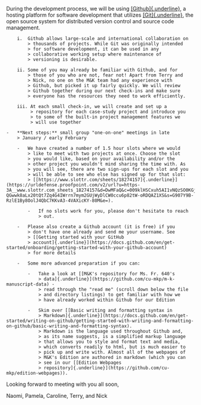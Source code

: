 During the development process, we will be using [[Github]{.underline}](https://github.com/), a hosting platform for software development that utilizes
[[Git]{.underline}](https://git-scm.com/), the open source system for distributed version control and source code management.

        i.  Github allows large-scale and international collaboration on
            > thousands of projects. While Git was originally intended
            > for software development, it can be used in any
            > collaborative working setup where maintenance of
            > versioning is desirable.

        ii. Some of you may already be familiar with Github, and for
            > those of you who are not, fear not! Apart from Terry and
            > Nick, no one on the M&K team had any experience with
            > Github, but picked it up fairly quickly. We will review
            > Github together during our next check-ins and make sure
            > everyone has the resources they need to work efficiently.

        iii. At each small check-in, we will create and set up a
             > repository for each case-study project and introduce you
             > to some of the built-in project management features we
             > will use together

    -   **Next steps:** small group "one-on-one" meetings in late
        > January / early February

        -   We have created a number of 1.5 hour slots where we would
            > like to meet with two projects at once. Choose the slot
            > you would like, based on your availability and/or the
            > other project you wouldn't mind sharing the time with. As
            > you will see, there are two sign-ups for each slot and you
            > will be able to see who else has signed up for that slot:
            > [[https://www.slottr.com/sheets/18274157]{.underline}](https://urldefense.proofpoint.com/v2/url?u=https-3A__www.slottr.com_sheets_18274157&d=DwMFaQ&c=009klHSCxuh5AI1vNQzSO0KGjl4nbi2Q0M1QLJX9BeE&r=kiXbfzspwEVSXFrNIWEJcXxQdILZ3Af5CpX9CuxXYfg&m=4Pwu-QGwwk8aLx20tQt7Zq4G4IWrrn7mym2GUjWyDlCW0ccu6p82tW-oRDQAZ1XS&s=G907Y9B-RzlE1By8OolJ4QbC7KKvA3-4VAXicKY-80M&e=).

            -   If no slots work for you, please don't hesitate to reach
                > out.

        -   Please also create a Github account (it is free) if you
            > don't have one already and send me your username. See
            > [[Getting started with your GitHub
            > account]{.underline}](https://docs.github.com/en/get-started/onboarding/getting-started-with-your-github-account)
            > for more details

        -   Some more advanced preparation if you can:

            -   Take a look at [[M&K's repository for Ms. Fr. 640's
                > data]{.underline}](https://github.com/cu-mkp/m-k-manuscript-data) -
                > read through the "read me" (scroll down below the file
                > and directory listings) to get familiar with how we
                > have already worked within Github for our Edition

            -   Skim over [[Basic writing and formatting syntax in
                > Markdown]{.underline}](https://docs.github.com/en/get-started/writing-on-github/getting-started-with-writing-and-formatting-on-github/basic-writing-and-formatting-syntax).
                > Markdown is the language used throughout Github and,
                > as its name suggests, is a simplified markup language
                > that allows you to style and format text and media,
                > which converts readily to html, but is much easier to
                > pick up and write with. Almost all of the webpages of
                > M&K's Edition are authored in markdown (which you can
                > see in our [[Edition Webpages
                > repository]{.underline}](https://github.com/cu-mkp/edition-webpages)).

Looking forward to meeting with you all soon,

Naomi, Pamela, Caroline, Terry, and Nick
